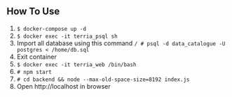 ## How To Use

1. `$ docker-compose up -d`
2. `$ docker exec -it terria_psql sh`
3. Import all database using this command
`/ # psql -d data_catalogue -U postgres < /home/db.sql`
4. Exit container
5. `$ docker exec -it terria_web /bin/bash`
6. `# npm start`
7. `# cd backend && node --max-old-space-size=8192 index.js`
8. Open http://localhost in browser

